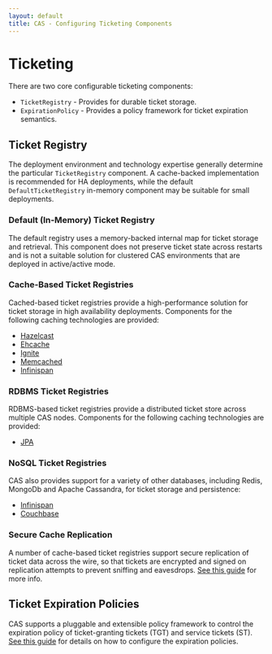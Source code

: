 ```yaml
---
layout: default
title: CAS - Configuring Ticketing Components
---
```


# Ticketing

There are two core configurable ticketing components:

* `TicketRegistry` - Provides for durable ticket storage.
* `ExpirationPolicy` - Provides a policy framework for ticket expiration semantics.

## Ticket Registry

The deployment environment and technology expertise generally determine the particular `TicketRegistry` component.
A cache-backed implementation is recommended for HA deployments, while the default
`DefaultTicketRegistry` in-memory component may be suitable for small deployments.

### Default (In-Memory) Ticket Registry

The default registry uses a memory-backed internal map for ticket storage and retrieval.
This component does not preserve ticket state across restarts and is not a suitable solution
for clustered CAS environments that are deployed in active/active mode.

### Cache-Based Ticket Registries

Cached-based ticket registries provide a high-performance solution for ticket storage in high availability
deployments. Components for the following caching technologies are provided:

* [Hazelcast](Hazelcast-Ticket-Registry.html)
* [Ehcache](Ehcache-Ticket-Registry.html)
* [Ignite](Ignite-Ticket-Registry.html)
* [Memcached](Memcached-Ticket-Registry.html)
* [Infinispan](Infinispan-Ticket-Registry.html)

### RDBMS Ticket Registries

RDBMS-based ticket registries provide a distributed ticket store across multiple CAS nodes. 
Components for the following caching technologies are provided:

* [JPA](JPA-Ticket-Registry.html)

### NoSQL Ticket Registries

CAS also provides support for a variety of other databases, including Redis, MongoDb and Apache 
Cassandra, for ticket storage and persistence:

* [Infinispan](Infinispan-Ticket-Registry.html)
* [Couchbase](Couchbase-Ticket-Registry.html)

### Secure Cache Replication

A number of cache-based ticket registries support secure replication of ticket data across the wire,
so that tickets are encrypted and signed on replication attempts to prevent sniffing and eavesdrops.
[See this guide](Ticket-Registry-Replication-Encryption.html) for more info.


## Ticket Expiration Policies

CAS supports a pluggable and extensible policy framework to control the expiration policy of 
ticket-granting tickets (TGT) and service tickets (ST). 
[See this guide](Configuring-Ticket-Expiration-Policy.html) for details on how to configure the expiration policies.
